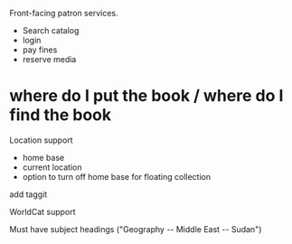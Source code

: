Front-facing patron services.

* Search catalog
* login
* pay fines
* reserve media



# where do I put the book / where do I find the book

Location support
* home base
* current location
* option to turn off home base for floating collection

add taggit

WorldCat support

Must have subject headings ("Geography -- Middle East -- Sudan")
